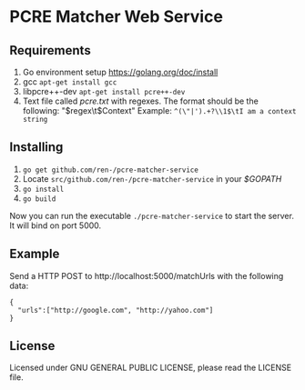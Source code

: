 # PCRE Matcher Web Service

## Requirements

1. Go environment setup https://golang.org/doc/install
2. gcc `apt-get install gcc`
3. libpcre++-dev `apt-get install pcre++-dev`
4. Text file called *pcre.txt* with regexes. The format should be the following: "$regex\t$Context"
Example: `^(\"|').+?\\1$\tI am a context string`

## Installing

1. `go get github.com/ren-/pcre-matcher-service`
2. Locate `src/github.com/ren-/pcre-matcher-service` in your *$GOPATH*
3. `go install`
4. `go build`

Now you can run the executable `./pcre-matcher-service` to start the server. It will bind on port 5000.

## Example

Send a HTTP POST to http://localhost:5000/matchUrls with the following data:

```
{
  "urls":["http://google.com", "http://yahoo.com"]
}
```

## License

Licensed under GNU GENERAL PUBLIC LICENSE, please read the LICENSE file.
